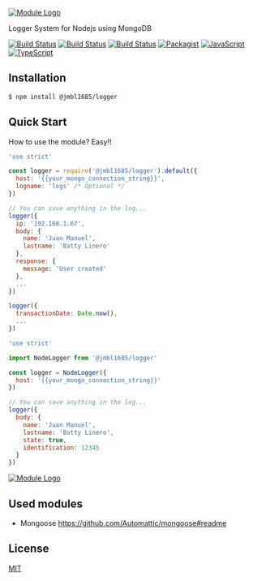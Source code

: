 [![Module Logo](https://image.ibb.co/f4cWVL/nodejs-6-569582.png)](https://www.npmjs.com/package/@jmbl1685/logger)

Logger System for Nodejs using MongoDB

[![Build Status](https://github.com/jmbl1685/nodejs-logger/workflows/build/badge.svg)](https://github.com/jmbl1685/nodejs-logger/actions)
[![Build Status](https://dev.azure.com/jmbl1685-github/github/_apis/build/status/jmbl1685.nodejs-logger?branchName=master)](https://dev.azure.com/jmbl1685-github/github/_build/latest?definitionId=1?branchName=master)
[![Build Status](https://travis-ci.org/jmbl1685/nodejs-logger.svg?branch=master)](https://travis-ci.org/jmbl1685/nodejs-logger)
[![Packagist](https://img.shields.io/packagist/l/doctrine/orm.svg)](https://github.com/jmbl1685/nodejs-logger/blob/master/LICENSE)
[![JavaScript](https://img.shields.io/badge/%3C%2F%3E-Javascript-yellow.svg)](https://github.com/jmbl1685/nodejs-logger/blob/master/dist/index.js)
[![TypeScript](https://img.shields.io/badge/%3C%2F%3E-TypeScript-blue.svg)](https://github.com/jmbl1685/nodejs-logger/blob/master/index.ts)

## Installation

```sh
$ npm install @jmbl1685/logger
```

## Quick Start

How to use the module? Easy!!

```js
'use strict'

const logger = require('@jmbl1685/logger').default({
  host: '{{your_mongo_connection_string}}',
  logname: 'logs' /* Optional */
})

// You can save anything in the log...
logger({
  ip: '192.168.1.67',
  body: {
    name: 'Juan Manuel',
    lastname: 'Batty Linero'
  },
  response: {
    message: 'User created'
  },
  ...
})

logger({
  transactionDate: Date.now(),
  ...
})

```

```js
'use strict'

import NodeLogger from '@jmbl1685/logger'

const logger = NodeLogger({
  host: '{{your_mongo_connection_string}}'
})

// You can save anything in the log...
logger({
  body: {
    name: 'Juan Manuel',
    lastname: 'Batty Linero',
    state: true,
    identification: 12345
  }
})
```

[![Module Logo](https://image.ibb.co/i6NvPf/examaple.png)](https://www.npmjs.com/package/@jmbl1685/logger)

## Used modules

- Mongoose https://github.com/Automattic/mongoose#readme

## License

[MIT](https://github.com/angular/angular.js/blob/master/LICENSE)
